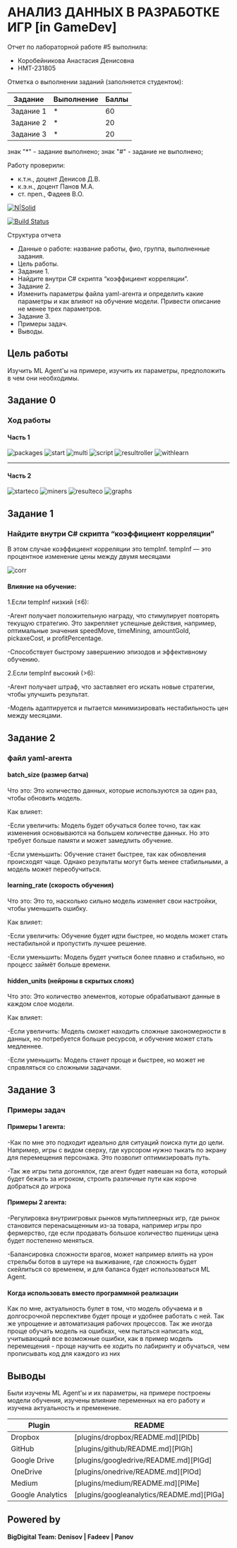 # АНАЛИЗ ДАННЫХ В РАЗРАБОТКЕ ИГР [in GameDev]
Отчет по лабораторной работе #5 выполнила:
- Коробейникова Анастасия Денисовна
- НМТ-231805

Отметка о выполнении заданий (заполняется студентом):

| Задание | Выполнение | Баллы |
| ------ | ------ | ------ |
| Задание 1 | * | 60 |
| Задание 2 | * | 20 |
| Задание 3 | * | 20 |

знак "*" - задание выполнено; знак "#" - задание не выполнено;

Работу проверили:
- к.т.н., доцент Денисов Д.В.
- к.э.н., доцент Панов М.А.
- ст. преп., Фадеев В.О.

[![N|Solid](https://cldup.com/dTxpPi9lDf.thumb.png)](https://nodesource.com/products/nsolid)

[![Build Status](https://travis-ci.org/joemccann/dillinger.svg?branch=master)](https://travis-ci.org/joemccann/dillinger)

Структура отчета

- Данные о работе: название работы, фио, группа, выполненные задания.
- Цель работы.
- Задание 1.
- Найдите внутри C# скрипта “коэффициент корреляции”.
- Задание 2.
- Изменить параметры файла yaml-агента и определить какие параметры и как влияют на 
обучение модели. Привести описание не менее трех параметров.
- Задание 3.
- Примеры задач.
- Выводы.

## Цель работы
Изучить ML Agent'ы  на примере, изучить их параметры, предположить в чем
они необходимы.


## Задание 0
### Ход работы

#### Часть 1
![packages](https://github.com/splitxd/bigDigital/blob/main/4U5/packages.png)
![start](https://github.com/splitxd/bigDigital/blob/main/4U5/start.png)
![multi](https://github.com/splitxd/bigDigital/blob/main/4U5/multi.png)
![script](https://github.com/splitxd/bigDigital/blob/main/4U5/script.png)
![resultroller](https://github.com/splitxd/bigDigital/blob/main/4U5/resultroller.png)
![withlearn](https://github.com/splitxd/bigDigital/blob/main/4U5/withlearn.png)
_____________________________________________________________________________________________

#### Часть 2
![starteco](https://github.com/splitxd/bigDigital/blob/main/4U5/starteco.png)
![miners](https://github.com/splitxd/bigDigital/blob/main/4U5/economics.png)
![resulteco](https://github.com/splitxd/bigDigital/blob/main/4U5/resulteco.png)
![graphs](https://github.com/splitxd/bigDigital/blob/main/4U5/graphs.png)

## Задание 1
### Найдите внутри C# скрипта “коэффициент корреляции”
В этом случае коэффициент корреляции это tempInf.
tempInf — это процентное изменение цены между двумя месяцами

![corr](https://github.com/splitxd/bigDigital/blob/main/4U5/corr.png)

#### Влияние на обучение:
1.Если tempInf низкий (≤6):

-Агент получает положительную награду, что стимулирует повторять текущую стратегию.
Это закрепляет успешные действия, например, оптимальные значения speedMove, timeMining, 
amountGold, pickaxeCost, и profitPercentage.

-Способствует быстрому завершению эпизодов и эффективному обучению.

2.Если tempInf высокий (>6):

-Агент получает штраф, что заставляет его искать новые стратегии, чтобы улучшить результат.

-Модель адаптируется и пытается минимизировать нестабильность цен между месяцами.

## Задание 2
###  файл yaml-агента

#### batch_size (размер батча)

Что это: Это количество данных, которые используются за один раз, чтобы обновить модель.

Как влияет:

-Если увеличить: Модель будет обучаться более точно, так как изменения основываются на большем количестве данных. Но это требует больше памяти и может замедлить обучение.

-Если уменьшить: Обучение станет быстрее, так как обновления происходят чаще. Однако результаты могут быть менее стабильными, а модель может переобучиться.

#### learning_rate (скорость обучения)

Что это: Это то, насколько сильно модель изменяет свои настройки, чтобы уменьшить ошибку.

Как влияет:

-Если увеличить: Обучение будет идти быстрее, но модель может стать нестабильной и пропустить лучшее решение.

-Если уменьшить: Модель будет учиться более плавно и стабильно, но процесс займёт больше времени.

#### hidden_units (нейроны в скрытых слоях)

Что это: Это количество элементов, которые обрабатывают данные в каждом слое модели.

Как влияет:

-Если увеличить: Модель сможет находить сложные закономерности в данных, но потребуется больше ресурсов, и обучение может стать медленнее.

-Если уменьшить: Модель станет проще и быстрее, но может не справляться со сложными задачами.

## Задание 3
### Примеры задач
#### Примеры 1 агента:
-Как по мне это подходит идеально для ситуаций поиска пути до цели. Например, игры с видом сверху, 
где курсором нужно тыкать по экрану для перемещения персонажа. Это позволит оптимизировать путь.

-Так же игры типа догонялок, где агент будет навешан на бота, который будет бежать за игроком,
строить различные пути как короче добраться до игрока

#### Примеры 2 агента:
-Регулировка внутриигровых рынков мультиплеерных игр, где рынок становится перенасыщенным 
из-за товара, например игры про фермерство, где если продавать большое количество пшеницы
цена будет постепенно меняться. 

-Балансировка сложности врагов, может например влиять на урон стрельбы ботов в шутере 
на выживание, где сложность будет скейлиться со временем, и для баланса будет использоваться 
ML Agent.

#### Когда использовать вместо программной реализации
Как по мне, актуальность булет в том, что модель обучаема и в долгосрочной перспективе 
будет проще и удобнее работать с ней. Так же упрощение и автоматизация рабочих процессов.
Так же иногда проще обучать модель на ошибках, чем пытаться написать код, учитывающий все 
возможные ошибки, как в пример модель перемещения - проще научить ее ходить по лабиринту и 
обучаться, чем прописывать код для каждого из них

## Выводы

Были изучены ML Agent'ы и их параметры, на примере построены модели обучения, изучены влияние переменных на
его работу и изучена актуальность и пременение.

| Plugin | README |
| ------ | ------ |
| Dropbox | [plugins/dropbox/README.md][PlDb] |
| GitHub | [plugins/github/README.md][PlGh] |
| Google Drive | [plugins/googledrive/README.md][PlGd] |
| OneDrive | [plugins/onedrive/README.md][PlOd] |
| Medium | [plugins/medium/README.md][PlMe] |
| Google Analytics | [plugins/googleanalytics/README.md][PlGa] |

## Powered by

**BigDigital Team: Denisov | Fadeev | Panov**
